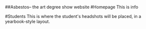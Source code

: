 ##Asbestos– the art degree show website
#Homepage
This is info

#Students
This is where the student's headshots will be placed, in a yearbook-style layout.
